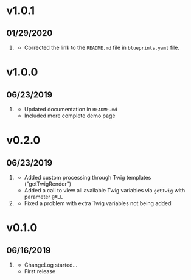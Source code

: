 # v1.0.1
##  01/29/2020

1. [](#improved)
    * Corrected the link to the `README.md` file in `blueprints.yaml` file.

# v1.0.0
##  06/23/2019

1. [](#improved)
    * Updated documentation in `README.md`
    * Included more complete demo page

# v0.2.0
##  06/23/2019

1. [](#new)
    * Added custom processing through Twig templates ("getTwigRender")
    * Added a call to view all available Twig variables via `getTwig` with parameter `@ALL`
1. [](#improved)
    * Fixed a problem with extra Twig variables not being added

# v0.1.0
##  06/16/2019

1. [](#new)
    * ChangeLog started...
    * First release
